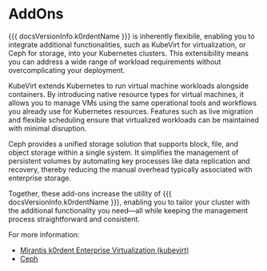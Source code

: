 # AddOns

{{{ docsVersionInfo.k0rdentName }}} is inherently flexibile, enabling you to integrate additional functionalities, such as KubeVirt for virtualization, or Ceph for storage, into your Kubernetes clusters. This extensibility means you can address a wide range of workload requirements without overcomplicating your deployment.

KubeVirt extends Kubernetes to run virtual machine workloads alongside containers. By introducing native resource types for virtual machines, it allows you to manage VMs using the same operational tools and workflows you already use for Kubernetes resources. Features such as live migration and flexible scheduling ensure that virtualized workloads can be maintained with minimal disruption.

Ceph provides a unified storage solution that supports block, file, and object storage within a single system. It simplifies the management of persistent volumes by automating key processes like data replication and recovery, thereby reducing the manual overhead typically associated with enterprise storage.

Together, these add-ons increase the utility of {{{ docsVersionInfo.k0rdentName }}}, enabling you to tailor your cluster with the additional functionality you need—all while keeping the management process straightforward and consistent.

For more information:

- [Mirantis k0rdent Enterprise Virtualization (kubevirt)](addons/kubevirt/index.md)
- [Ceph](addons/ceph/index.md)
